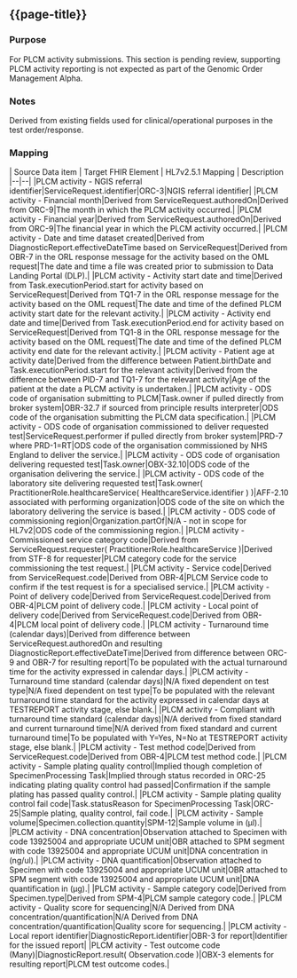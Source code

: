 ## {{page-title}}

### Purpose
For PLCM activity submissions. 
This section is pending review, supporting PLCM activity reporting is not expected as part of the Genomic Order Management Alpha.

### Notes
Derived from existing fields used for clinical/operational purposes in the test order/response.



### Mapping
| Source Data item | Target FHIR Element | HL7v2.5.1 Mapping | Description 
|--|--|
|PLCM activity - NGIS referral identifier|ServiceRequest.identifier|ORC-3|NGIS referral identifier|
|PLCM activity - Financial month|Derived from ServiceRequest.authoredOn|Derived from ORC-9|The month in which the PLCM activity occurred.|
|PLCM activity - Financial year|Derived from ServiceRequest.authoredOn|Derived from ORC-9|The financial year in which the PLCM activity occurred.|
|PLCM activity - Date and time dataset created|Derived from DiagnosticReport.effectiveDateTime based on ServiceRequest|Derived from OBR-7 in the ORL response message for the activity based on the OML request|The date and time a file was created prior to submission to Data Landing Portal (DLP).|
|PLCM activity - Activity start date and time|Derived from Task.executionPeriod.start for activity based on ServiceRequest|Derived from TQ1-7 in the ORL response message for the activity based on the OML request|The date and time of the defined PLCM activity start date for the relevant activity.|
|PLCM activity - Activity end date and time|Derived from Task.executionPeriod.end for activity based on ServiceRequest|Derived from TQ1-8 in the ORL response message for the activity based on the OML request|The date and time of the defined PLCM activity end date for the relevant activity.|
|PLCM activity - Patient age at activity date|Derived from the difference between Patient.birthDate and Task.executionPeriod.start for the relevant activity|Derived from the difference between PID-7 and TQ1-7 for the relevant activity|Age of the patient at the date a PLCM activity is undertaken.|
|PLCM activity - ODS code of organisation submitting to PLCM|Task.owner if pulled directly from broker system|OBR-32.7 if sourced from principle results interpreter|ODS code of the organisation submitting the PLCM data specification.|
|PLCM activity - ODS code of organisation commissioned to deliver requested test|ServiceRequest.performer if pulled directly from broker system|PRD-7 where PRD-1=RT|ODS code of the organisation commissioned by NHS England to deliver the service.|
|PLCM activity - ODS code of organisation delivering requested test|Task.owner|OBX-32.10|ODS code of the organisation delivering the service.|
|PLCM activity - ODS code of the laboratory site delivering requested test|Task.owner( PractitionerRole.healthcareService( HealthcareService.identifier ) )|AFF-2.10 associated with performing organization|ODS code of the site on which the laboratory delivering the service is based.|
|PLCM activity - ODS code of commissioning region|Organization.partOf|N/A - not in scope for HL7v2|ODS code of the commissioning region.|
|PLCM activity - Commissioned service category code|Derived from ServiceRequest.requester( PractitionerRole.healthcareService )|Derived from STF-8 for requester|PLCM category code for the service commissioning the test request.|
|PLCM activity - Service code|Derived from ServiceRequest.code|Derived from OBR-4|PLCM Service code to confirm if the test request is for a specialised service.|
|PLCM activity - Point of delivery code|Derived from ServiceRequest.code|Derived from OBR-4|PLCM point of delivery code.|
|PLCM activity - Local point of delivery code|Derived from ServiceRequest.code|Derived from OBR-4|PLCM local point of delivery code.|
|PLCM activity - Turnaround time (calendar days)|Derived from difference between ServiceRequest.authoredOn and resulting DiagnosticReport.effectiveDateTime|Derived from difference between ORC-9 and OBR-7 for resulting report|To be populated with the actual turnaround time for the activity expressed in calendar days.|
|PLCM activity - Turnaround time standard (calendar days)|N/A fixed dependent on test type|N/A fixed dependent on test type|To be populated with the relevant turnaround time standard for the activity expressed in calendar days at TESTREPORT activity stage, else blank.|
|PLCM activity - Compliant with turnaround time standard (calendar days)|N/A derived from fixed standard and current turnaround time|N/A derived from fixed standard and current turnaround time|To be populated with Y=Yes, N=No at TESTREPORT activity stage, else blank.|
|PLCM activity - Test method code|Derived from ServiceRequest.code|Derived from OBR-4|PLCM test method code.|
|PLCM activity - Sample plating quality control|Implied though completion of SpecimenProcessing Task|Implied through status recorded in ORC-25 indicating plating quality control had passed|Confirmation if the sample plating has passed quality control.|
|PLCM activity - Sample plating quality control fail code|Task.statusReason for SpecimenProcessing Task|ORC-25|Sample plating, quality control, fail code.|
|PLCM activity - Sample volume|Specimen.collection.quantity|SPM-12|Sample volume in (µl).|
|PLCM activity - DNA concentration|Observation attached to Specimen with code 13925004 and appropriate UCUM unit|OBR attached to SPM segment with code 13925004 and appropriate UCUM unit|DNA concentration in (ng/ul).|
|PLCM activity - DNA quantification|Observation attached to Specimen with code 13925004 and appropriate UCUM unit|OBR attached to SPM segment with code 13925004 and appropriate UCUM unit|DNA quantification in (µg).|
|PLCM activity - Sample category code|Derived from Specimen.type|Derived from SPM-4|PLCM sample category code.|
|PLCM activity - Quality score for sequencing|N/A Derived from DNA concentration/quantification|N/A Derived from DNA concentration/quantification|Quality score for sequencing.|
|PLCM activity - Local report identifier|DiagnosticReport.identifier|OBR-3 for report|Identifier for the issued report|
|PLCM activity - Test outcome code (Many)|DiagnosticReport.result( Observation.code )|OBX-3 elements for resulting report|PLCM test outcome codes.|
